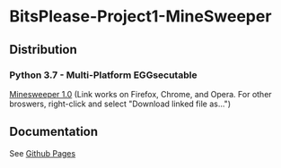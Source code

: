 # BitsPlease-Project1-MineSweeper
## Distribution
### Python 3.7 - Multi-Platform EGGsecutable
<a href="dist/Minesweeper-1.0-py3.7.egg" download>Minesweeper 1.0</a> (Link works on Firefox, Chrome, and Opera. For other broswers, right-click and select "Download linked file as...")

## Documentation
See [Github Pages](https://zatkins-school.github.io/BitsPlease-Project1-MineSweeper/)
